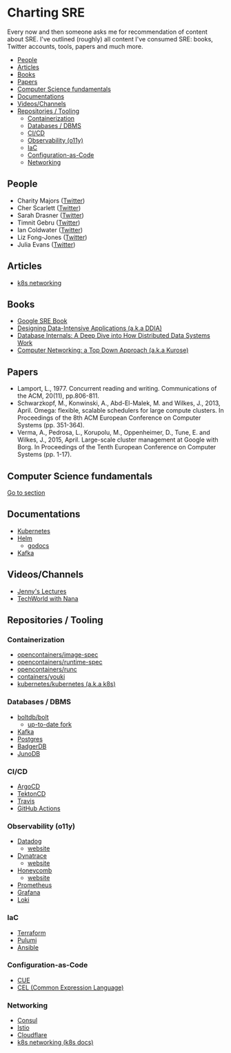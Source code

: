 <h1>Charting SRE</h1>
Every now and then someone asks me for recommendation of content about SRE.
I've outlined (roughly) all content I've consumed SRE: books, Twitter accounts, tools, papers and much more.

- [People](#people)
- [Articles](#articles)
- [Books](#books)
- [Papers](#papers)
- [Computer Science fundamentals](#computer-science-fundamentals)
- [Documentations](#documentations)
- [Videos/Channels](#videoschannels)
- [Repositories / Tooling](#repositories--tooling)
  - [Containerization](#containerization)
  - [Databases / DBMS](#databases--dbms)
  - [CI/CD](#cicd)
  - [Observability (o11y)](#observability-o11y)
  - [IaC](#iac)
  - [Configuration-as-Code](#configuration-as-code)
  - [Networking](#networking)

## People
- Charity Majors ([Twitter](https://twitter.com/mipsytipsy))
- Cher Scarlett ([Twitter](https://twitter.com/cherthedev))
- Sarah Drasner ([Twitter](https://twitter.com/sarah_edo))
- Timnit Gebru ([Twitter](https://twitter.com/timnitGebru))
- Ian Coldwater ([Twitter](https://twitter.com/iancoldwater))
- Liz Fong-Jones ([Twitter](https://twitter.com/lizthegrey))
- Julia Evans ([Twitter](https://twitter.com/b0rk))

## Articles
- [k8s networking](https://medium.com/@betz.mark/understanding-kubernetes-networking-pods-7117dd28727)

## Books
- [Google SRE Book](https://sre.google/sre-book/table-of-contents/)
- [Designing Data-Intensive Applications (a.k.a DDIA)](https://dataintensive.net/)
- [Database Internals: A Deep Dive into How Distributed Data Systems Work](https://www.databass.dev/)
- [Computer Networking: a Top Down Approach (a.k.a Kurose)](https://gaia.cs.umass.edu/kurose_ross/index.php)

## Papers
- Lamport, L., 1977. Concurrent reading and writing. Communications of the ACM, 20(11), pp.806-811.
- Schwarzkopf, M., Konwinski, A., Abd-El-Malek, M. and Wilkes, J., 2013, April. Omega: flexible, scalable schedulers for large compute clusters. In Proceedings of the 8th ACM European Conference on Computer Systems (pp. 351-364).
- Verma, A., Pedrosa, L., Korupolu, M., Oppenheimer, D., Tune, E. and Wilkes, J., 2015, April. Large-scale cluster management at Google with Borg. In Proceedings of the Tenth European Conference on Computer Systems (pp. 1-17).

## Computer Science fundamentals
[Go to section](COMPUTER_SCIENCE.md)
## Documentations
- [Kubernetes](https://kubernetes.io/docs/home/)
- [Helm](https://helm.sh/)
  - [godocs](https://pkg.go.dev/helm.sh/helm/v3/pkg) 
- [Kafka](https://kafka.apache.org/documentation/)
## Videos/Channels
- [Jenny's Lectures](https://www.youtube.com/@JennyslecturesCSIT)
- [TechWorld with Nana](https://www.youtube.com/@TechWorldwithNana)

## Repositories / Tooling
### Containerization
- [opencontainers/image-spec](https://github.com/opencontainers/image-spec)
- [opencontainers/runtime-spec](https://github.com/opencontainers/runtime-spec)
- [opencontainers/runc](https://github.com/opencontainers/runc)
- [containers/youki](https://github.com/containers/youki)
- [kubernetes/kubernetes (a.k.a k8s)](https://github.com/kubernetes/kubernetes)
### Databases / DBMS
- [boltdb/bolt](https://github.com/boltdb/bolt)
  - [up-to-date fork](https://github.com/etcd-io/bbolt)
- [Kafka](https://github.com/apache/kafka)
- [Postgres](https://github.com/postgres/postgres)
- [BadgerDB](https://github.com/dgraph-io/badger)
- [JunoDB](https://github.com/paypal/junodb)
### CI/CD
- [ArgoCD](https://github.com/argoproj/argo-cd)
- [TektonCD](https://github.com/tektoncd)
- [Travis](https://github.com/travis-ci/travis-ci)
- [GitHub Actions](https://github.com/features/actions)
### Observability (o11y)
- [Datadog](https://github.com/DataDog)
  - [website](https://www.datadoghq.com/)
- [Dynatrace](https://github.com/Dynatrace)
  - [website](https://www.dynatrace.com/)
- [Honeycomb](https://github.com/honeycombio)
  - [website](https://www.honeycomb.io/)
- [Prometheus](https://prometheus.io/docs/introduction/overview/)
- [Grafana](https://grafana.com/docs/)
- [Loki](https://grafana.com/docs/loki/latest/)
### IaC
- [Terraform](https://developer.hashicorp.com/terraform/language)
- [Pulumi](https://www.pulumi.com/docs/get-started/)
- [Ansible](https://docs.ansible.com/)
### Configuration-as-Code
- [CUE](https://github.com/cue-lang/cue)
- [CEL (Common Expression Language)](https://github.com/google/cel-go)
### Networking
- [Consul](https://developer.hashicorp.com/consul/docs)
- [Istio](https://github.com/istio/istio)
- [Cloudflare](https://www.cloudflare.com/)
- [k8s networking (k8s docs)](https://kubernetes.io/docs/concepts/cluster-administration/networking/)